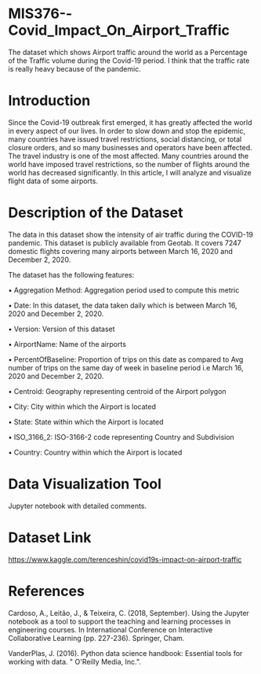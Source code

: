 # MIS376--Covid_Impact_On_Airport_Traffic
   The dataset which shows Airport traffic around the world as a Percentage of the Traffic volume during the Covid-19 period.  I think that the traffic rate is really heavy because of the pandemic.


# Introduction

   Since the Covid-19 outbreak first emerged, it has greatly affected the world in every aspect of our lives. In order to slow down and stop the epidemic, many countries have issued travel restrictions, social distancing, or total closure orders, and so many businesses and operators have been affected. The travel industry is one of the most affected. Many countries around the world have imposed travel restrictions, so the number of flights around the world has decreased significantly. In this article, I will analyze and visualize flight data of some airports.

# Description of the Dataset

   The data in this dataset show the intensity of air traffic during the COVID-19 pandemic. This dataset is publicly available from Geotab. It covers 7247 domestic flights covering many airports between March 16, 2020 and December 2, 2020.
  
   The dataset has the following features:

•	Aggregation Method: Aggregation period used to compute this metric

•	Date:  In this dataset, the data taken daily which is between March 16, 2020 and December 2, 2020.

•	Version:  Version of this dataset

•	AirportName: Name of the airports 

•	PercentOfBaseline: Proportion of trips on this date as compared to Avg number of trips on the same day of week in baseline period i.e March 16, 2020 and December 2, 2020.

•	Centroid: Geography representing centroid of the Airport polygon

•	City: City within which the Airport is located

•	State: State within which the Airport is located

•	ISO_3166_2: ISO-3166-2 code representing Country and Subdivision

•	Country:  Country within which the Airport is located


# Data Visualization Tool

Jupyter notebook with detailed comments.

# Dataset Link

https://www.kaggle.com/terenceshin/covid19s-impact-on-airport-traffic

# References

Cardoso, A., Leitão, J., & Teixeira, C. (2018, September). Using the Jupyter notebook as a tool to support the teaching and learning processes in engineering courses. In International Conference on Interactive Collaborative Learning (pp. 227-236). Springer, Cham.

VanderPlas, J. (2016). Python data science handbook: Essential tools for working with data. " O'Reilly Media, Inc.".


